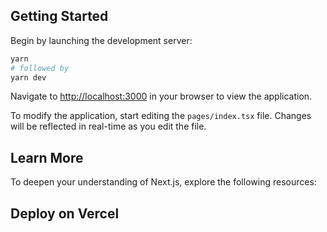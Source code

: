 
## Getting Started

Begin by launching the development server:

```bash
yarn
# followed by
yarn dev
```

Navigate to [http://localhost:3000](http://localhost:3000) in your browser to view the application.

To modify the application, start editing the `pages/index.tsx` file. Changes will be reflected in real-time as you edit the file.

## Learn More

To deepen your understanding of Next.js, explore the following resources:

## Deploy on Vercel


